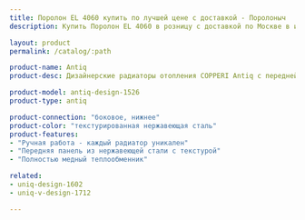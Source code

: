 ```yaml
---
title: Поролон EL 4060 купить по лучшей цене с доставкой - Поролоныч
description: Купить Поролон EL 4060 в розницу с доставкой по Москве в интернет-магазине Поролоныча.

layout: product
permalink: /catalog/:path

product-name: Antiq
product-desc: Дизайнерские радиаторы отопления COPPERI Antiq с передней панелью, выполненной из меди или латуни прекрасно подойдут как для классического, так и для современного интерьера. Нанесение патины производится мастерами вручную, что делает каждый радиатор поистине уникальным произведением искусства.

product-model: antiq-design-1526
product-type: antiq

product-connection: "боковое, нижнее"
product-color: "текстурированная нержавеющая сталь"
product-features:
- "Ручная работа - каждый радиатор уникален"
- "Передняя панель из нержавеющей стали с текстурой"
- "Полностью медный теплообменник"

related:
- uniq-design-1602
- uniq-v-design-1712

---
```


